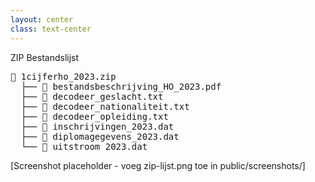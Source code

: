 ```yaml
---
layout: center
class: text-center
---
```


<div class="text-4xl font-bold mb-8">
ZIP Bestandslijst
</div>

<div class="bg-gray-900 text-green-400 p-8 rounded font-mono text-sm max-w-2xl mx-auto text-left">
<pre>
📁 1cijferho_2023.zip
  ├── 📄 bestandsbeschrijving_HO_2023.pdf
  ├── 🔑 decodeer_geslacht.txt
  ├── 🔑 decodeer_nationaliteit.txt
  ├── 🔑 decodeer_opleiding.txt
  ├── 💾 inschrijvingen_2023.dat
  ├── 💾 diplomagegevens_2023.dat
  └── 💾 uitstroom_2023.dat
</pre>
</div>

<div class="text-sm mt-6 opacity-75">
[Screenshot placeholder - voeg zip-lijst.png toe in public/screenshots/]
</div>

<!--
📸 SCREENSHOT (30 sec)
Toon actual bestandslijst
"Dit is wat je download"
-->
